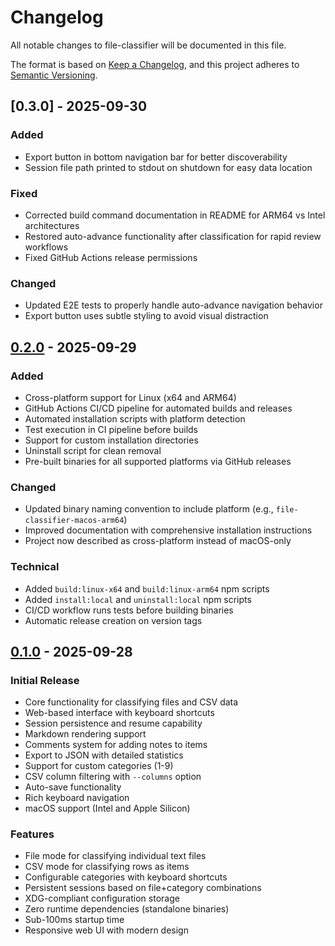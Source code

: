 # Changelog

All notable changes to file-classifier will be documented in this file.

The format is based on [Keep a Changelog](https://keepachangelog.com/en/1.0.0/),
and this project adheres to [Semantic Versioning](https://semver.org/spec/v2.0.0.html).

## [0.3.0] - 2025-09-30

### Added
- Export button in bottom navigation bar for better discoverability
- Session file path printed to stdout on shutdown for easy data location

### Fixed
- Corrected build command documentation in README for ARM64 vs Intel architectures
- Restored auto-advance functionality after classification for rapid review workflows
- Fixed GitHub Actions release permissions

### Changed
- Updated E2E tests to properly handle auto-advance navigation behavior
- Export button uses subtle styling to avoid visual distraction

## [0.2.0] - 2025-09-29

### Added
- Cross-platform support for Linux (x64 and ARM64)
- GitHub Actions CI/CD pipeline for automated builds and releases
- Automated installation scripts with platform detection
- Test execution in CI pipeline before builds
- Support for custom installation directories
- Uninstall script for clean removal
- Pre-built binaries for all supported platforms via GitHub releases

### Changed
- Updated binary naming convention to include platform (e.g., `file-classifier-macos-arm64`)
- Improved documentation with comprehensive installation instructions
- Project now described as cross-platform instead of macOS-only

### Technical
- Added `build:linux-x64` and `build:linux-arm64` npm scripts
- Added `install:local` and `uninstall:local` npm scripts
- CI/CD workflow runs tests before building binaries
- Automatic release creation on version tags

## [0.1.0] - 2025-09-28

### Initial Release
- Core functionality for classifying files and CSV data
- Web-based interface with keyboard shortcuts
- Session persistence and resume capability
- Markdown rendering support
- Comments system for adding notes to items
- Export to JSON with detailed statistics
- Support for custom categories (1-9)
- CSV column filtering with `--columns` option
- Auto-save functionality
- Rich keyboard navigation
- macOS support (Intel and Apple Silicon)

### Features
- File mode for classifying individual text files
- CSV mode for classifying rows as items
- Configurable categories with keyboard shortcuts
- Persistent sessions based on file+category combinations
- XDG-compliant configuration storage
- Zero runtime dependencies (standalone binaries)
- Sub-100ms startup time
- Responsive web UI with modern design

[0.2.0]: https://github.com/thejud/file-classifier/releases/tag/v0.2.0
[0.1.0]: https://github.com/thejud/file-classifier/releases/tag/v0.1.0